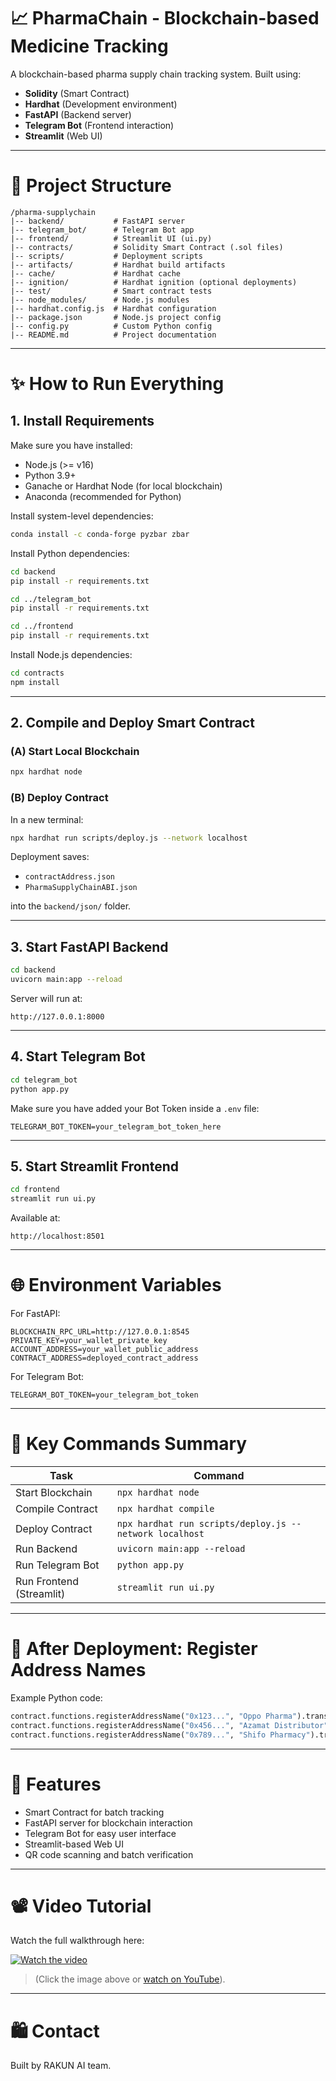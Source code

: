 
# 📈 PharmaChain - Blockchain-based Medicine Tracking

A blockchain-based pharma supply chain tracking system. Built using:

- **Solidity** (Smart Contract)
- **Hardhat** (Development environment)
- **FastAPI** (Backend server)
- **Telegram Bot** (Frontend interaction)
- **Streamlit** (Web UI)

---

# 📅 Project Structure

```
/pharma-supplychain
|-- backend/           # FastAPI server
|-- telegram_bot/      # Telegram Bot app
|-- frontend/          # Streamlit UI (ui.py)
|-- contracts/         # Solidity Smart Contract (.sol files)
|-- scripts/           # Deployment scripts
|-- artifacts/         # Hardhat build artifacts
|-- cache/             # Hardhat cache
|-- ignition/          # Hardhat ignition (optional deployments)
|-- test/              # Smart contract tests
|-- node_modules/      # Node.js modules
|-- hardhat.config.js  # Hardhat configuration
|-- package.json       # Node.js project config
|-- config.py          # Custom Python config
|-- README.md          # Project documentation
```

---

# ✨ How to Run Everything

## 1. Install Requirements

Make sure you have installed:

- Node.js (>= v16)
- Python 3.9+
- Ganache or Hardhat Node (for local blockchain)
- Anaconda (recommended for Python)

Install system-level dependencies:

```bash
conda install -c conda-forge pyzbar zbar
```

Install Python dependencies:

```bash
cd backend
pip install -r requirements.txt

cd ../telegram_bot
pip install -r requirements.txt

cd ../frontend
pip install -r requirements.txt
```

Install Node.js dependencies:

```bash
cd contracts
npm install
```

---

## 2. Compile and Deploy Smart Contract

### (A) Start Local Blockchain

```bash
npx hardhat node
```

### (B) Deploy Contract

In a new terminal:

```bash
npx hardhat run scripts/deploy.js --network localhost
```

Deployment saves:

- `contractAddress.json`
- `PharmaSupplyChainABI.json`

into the `backend/json/` folder.

---

## 3. Start FastAPI Backend

```bash
cd backend
uvicorn main:app --reload
```

Server will run at:

```
http://127.0.0.1:8000
```

---

## 4. Start Telegram Bot

```bash
cd telegram_bot
python app.py
```

Make sure you have added your Bot Token inside a `.env` file:

```env
TELEGRAM_BOT_TOKEN=your_telegram_bot_token_here
```

---

## 5. Start Streamlit Frontend

```bash
cd frontend
streamlit run ui.py
```

Available at:

```
http://localhost:8501
```

---

# 🌐 Environment Variables

For FastAPI:

```env
BLOCKCHAIN_RPC_URL=http://127.0.0.1:8545
PRIVATE_KEY=your_wallet_private_key
ACCOUNT_ADDRESS=your_wallet_public_address
CONTRACT_ADDRESS=deployed_contract_address
```

For Telegram Bot:

```env
TELEGRAM_BOT_TOKEN=your_telegram_bot_token
```

---

# 📒 Key Commands Summary

| Task                     | Command                                                 |
| ------------------------ | ------------------------------------------------------- |
| Start Blockchain         | `npx hardhat node`                                      |
| Compile Contract         | `npx hardhat compile`                                   |
| Deploy Contract          | `npx hardhat run scripts/deploy.js --network localhost` |
| Run Backend              | `uvicorn main:app --reload`                             |
| Run Telegram Bot         | `python app.py`                                         |
| Run Frontend (Streamlit) | `streamlit run ui.py`                                   |

---

# 📆 After Deployment: Register Address Names

Example Python code:

```python
contract.functions.registerAddressName("0x123...", "Oppo Pharma").transact({"from": admin_address})
contract.functions.registerAddressName("0x456...", "Azamat Distributor").transact({"from": admin_address})
contract.functions.registerAddressName("0x789...", "Shifo Pharmacy").transact({"from": admin_address})
```

---

# 🌟 Features

- Smart Contract for batch tracking
- FastAPI server for blockchain interaction
- Telegram Bot for easy user interface
- Streamlit-based Web UI
- QR code scanning and batch verification

---

# 📽️ Video Tutorial

Watch the full walkthrough here:

[![Watch the video](https://img.youtube.com/vi/b_a03j7Jzs8/maxresdefault.jpg)](https://www.youtube.com/watch?v=b_a03j7Jzs8)

> (Click the image above or [watch on YouTube](https://www.youtube.com/watch?v=b_a03j7Jzs8)).

---

# 🛍️ Contact

Built by RAKUN AI team.
